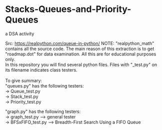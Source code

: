 # Stacks-Queues-and-Priority-Queues
a DSA activity

Src: https://realpython.com/queue-in-python/
NOTE: "realpython_math" contains all the source code. The main reason of this extraction is to get "roadmap.dot" for data examination. All this are for educational purposes only.  <br>
In this repository you will find several python files. Files with "_test.py" on its filename indicates class testers. <br>
<br>
To give summary:<br>
"queues.py" has the following testers: <br>
    -> Queue_test.py<br>
    -> Stack_test.py<br>
    -> Priority_test.py<br>

"graph.py" has the following testers:<br>
    -> graph_test.py --> general tester<br>
    -> BFSxFIFO_test.py --> Breadth-First Search Using a FIFO Queue<br>
